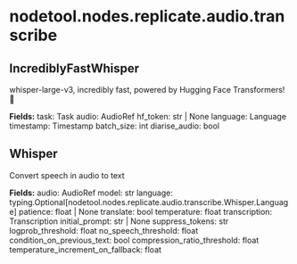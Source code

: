 # nodetool.nodes.replicate.audio.transcribe

## IncrediblyFastWhisper

whisper-large-v3, incredibly fast, powered by Hugging Face Transformers! 🤗

**Fields:**
task: Task
audio: AudioRef
hf_token: str | None
language: Language
timestamp: Timestamp
batch_size: int
diarise_audio: bool

## Whisper

Convert speech in audio to text

**Fields:**
audio: AudioRef
model: str
language: typing.Optional[nodetool.nodes.replicate.audio.transcribe.Whisper.Language]
patience: float | None
translate: bool
temperature: float
transcription: Transcription
initial_prompt: str | None
suppress_tokens: str
logprob_threshold: float
no_speech_threshold: float
condition_on_previous_text: bool
compression_ratio_threshold: float
temperature_increment_on_fallback: float

